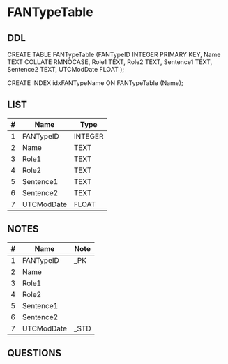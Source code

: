 # FANTypeTable

## DDL

CREATE TABLE FANTypeTable (FANTypeID INTEGER PRIMARY KEY, Name TEXT COLLATE RMNOCASE, Role1 TEXT, Role2 TEXT, Sentence1 TEXT, Sentence2 TEXT, UTCModDate FLOAT );

CREATE INDEX idxFANTypeName ON FANTypeTable (Name);

## LIST

| #  | Name          | Type      |
|----|---------------|-----------|
| 1  | FANTypeID     | INTEGER   |
| 2  | Name          | TEXT      |
| 3  | Role1         | TEXT      |
| 4  | Role2         | TEXT      |
| 5  | Sentence1     | TEXT      |
| 6  | Sentence2     | TEXT      |
| 7  | UTCModDate    | FLOAT     |
 
## NOTES

| #  | Name          | Note      |
|----|---------------|-----------|
| 1  | FANTypeID     | _PK
| 2  | Name          | 
| 3  | Role1         | 
| 4  | Role2         | 
| 5  | Sentence1     | 
| 6  | Sentence2     | 
| 7  | UTCModDate    | _STD

## QUESTIONS
